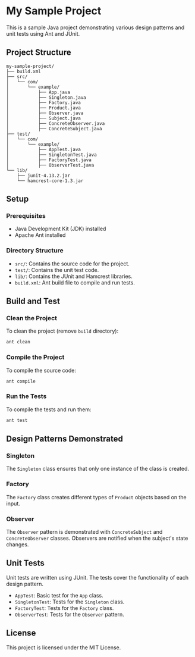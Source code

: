 
# My Sample Project

This is a sample Java project demonstrating various design patterns and unit tests using Ant and JUnit.

## Project Structure

```
my-sample-project/
├── build.xml
├── src/
│   └── com/
│       └── example/
│           ├── App.java
│           ├── Singleton.java
│           ├── Factory.java
│           ├── Product.java
│           ├── Observer.java
│           ├── Subject.java
│           ├── ConcreteObserver.java
│           ├── ConcreteSubject.java
├── test/
│   └── com/
│       └── example/
│           ├── AppTest.java
│           ├── SingletonTest.java
│           ├── FactoryTest.java
│           ├── ObserverTest.java
└── lib/
    ├── junit-4.13.2.jar
    └── hamcrest-core-1.3.jar
```

## Setup

### Prerequisites

- Java Development Kit (JDK) installed
- Apache Ant installed

### Directory Structure

- `src/`: Contains the source code for the project.
- `test/`: Contains the unit test code.
- `lib/`: Contains the JUnit and Hamcrest libraries.
- `build.xml`: Ant build file to compile and run tests.

## Build and Test

### Clean the Project

To clean the project (remove `build` directory):

```sh
ant clean
```

### Compile the Project

To compile the source code:

```sh
ant compile
```

### Run the Tests

To compile the tests and run them:

```sh
ant test
```

## Design Patterns Demonstrated

### Singleton

The `Singleton` class ensures that only one instance of the class is created.

### Factory

The `Factory` class creates different types of `Product` objects based on the input.

### Observer

The `Observer` pattern is demonstrated with `ConcreteSubject` and `ConcreteObserver` classes. Observers are notified when the subject's state changes.

## Unit Tests

Unit tests are written using JUnit. The tests cover the functionality of each design pattern.

- `AppTest`: Basic test for the `App` class.
- `SingletonTest`: Tests for the `Singleton` class.
- `FactoryTest`: Tests for the `Factory` class.
- `ObserverTest`: Tests for the `Observer` pattern.

## License

This project is licensed under the MIT License.
